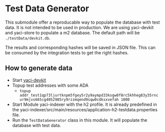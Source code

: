 # Test Data Generator

This submodule offer a reproducable way to populate the database with test data. It is not intended to be used in production.
We are using yaci-devkit and yaci-store to populate a m2 database. The default path will be ``./testData/devkit.db``.

The results and corresponding hashes will be saved in JSON file. This can be consumed by the integration tests to get the right hashes.

## How to generate data
- Start [yaci-devkit](https://github.com/bloxbean/yaci-devkit)
- Topup test addresses with some ADA
  - ```topup addr_test1qp73ljurtknpm5fgey5r2y9aympd33ksgw0f8rc5khheg83y35rncur9mjvs665cg4052985ry9rzzmqend9sqw0cdksxvefah 1000```
- Start Module yaci-indexer with the h2 profile. It is already predefined in the yaci-indexer/src/main/resources/application-h2-testdata.properties file.
- Run the ``TestDataGenerator`` class in this module. It will populate the database with test data.
